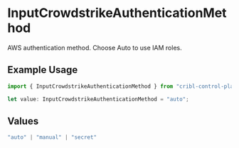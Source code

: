 # InputCrowdstrikeAuthenticationMethod

AWS authentication method. Choose Auto to use IAM roles.

## Example Usage

```typescript
import { InputCrowdstrikeAuthenticationMethod } from "cribl-control-plane/models";

let value: InputCrowdstrikeAuthenticationMethod = "auto";
```

## Values

```typescript
"auto" | "manual" | "secret"
```
